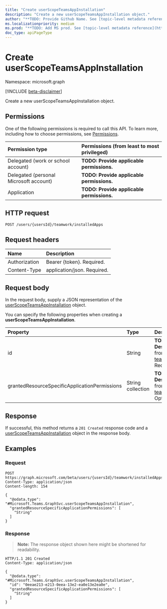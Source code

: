 ```yaml
---
title: "Create userScopeTeamsAppInstallation"
description: "Create a new userScopeTeamsAppInstallation object."
author: "**TODO: Provide Github Name. See [topic-level metadata reference](https://msgo.azurewebsites.net/add/document/guidelines/metadata.html#topic-level-metadata)**"
ms.localizationpriority: medium
ms.prod: "**TODO: Add MS prod. See [topic-level metadata reference](https://msgo.azurewebsites.net/add/document/guidelines/metadata.html#topic-level-metadata)**"
doc_type: apiPageType
---
```


# Create userScopeTeamsAppInstallation
Namespace: microsoft.graph

[!INCLUDE [beta-disclaimer](../../includes/beta-disclaimer.md)]

Create a new userScopeTeamsAppInstallation object.

## Permissions
One of the following permissions is required to call this API. To learn more, including how to choose permissions, see [Permissions](/graph/permissions-reference).

|Permission type|Permissions (from least to most privileged)|
|:---|:---|
|Delegated (work or school account)|**TODO: Provide applicable permissions.**|
|Delegated (personal Microsoft account)|**TODO: Provide applicable permissions.**|
|Application|**TODO: Provide applicable permissions.**|

## HTTP request

<!-- {
  "blockType": "ignored"
}
-->
``` http
POST /users/{usersId}/teamwork/installedApps
```

## Request headers
|Name|Description|
|:---|:---|
|Authorization|Bearer {token}. Required.|
|Content-Type|application/json. Required.|

## Request body
In the request body, supply a JSON representation of the [userScopeTeamsAppInstallation](../resources/userscopeteamsappinstallation.md) object.

You can specify the following properties when creating a **userScopeTeamsAppInstallation**.

|Property|Type|Description|
|:---|:---|:---|
|id|String|**TODO: Add Description** Inherited from [teamsAppInstallation](../resources/teamsappinstallation.md). Required.|
|grantedResourceSpecificApplicationPermissions|String collection|**TODO: Add Description** Inherited from [teamsAppInstallation](../resources/teamsappinstallation.md). Optional.|



## Response

If successful, this method returns a `201 Created` response code and a [userScopeTeamsAppInstallation](../resources/userscopeteamsappinstallation.md) object in the response body.

## Examples

### Request
<!-- {
  "blockType": "request",
  "name": "create_userscopeteamsappinstallation_from_"
}
-->
``` http
POST https://graph.microsoft.com/beta/users/{usersId}/teamwork/installedApps
Content-Type: application/json
Content-length: 154

{
  "@odata.type": "#Microsoft.Teams.GraphSvc.userScopeTeamsAppInstallation",
  "grantedResourceSpecificApplicationPermissions": [
    "String"
  ]
}
```


### Response
>**Note:** The response object shown here might be shortened for readability.
<!-- {
  "blockType": "response",
  "truncated": true,
  "@odata.type": "Microsoft.Teams.GraphSvc.userScopeTeamsAppInstallation"
}
-->
``` http
HTTP/1.1 201 Created
Content-Type: application/json

{
  "@odata.type": "#Microsoft.Teams.GraphSvc.userScopeTeamsAppInstallation",
  "id": "0eeae213-e213-0eea-13e2-ea0e13e2ea0e",
  "grantedResourceSpecificApplicationPermissions": [
    "String"
  ]
}
```

